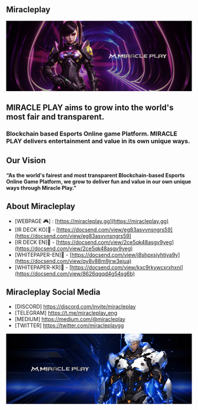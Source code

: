## Miracleplay 
![Miracleplay Header](header.jpg)

## MIRACLE PLAY aims to grow into the world's most fair and transparent.
### Blockchain based Esports Online game Platform. MIRACLE PLAY delivers entertainment and value in its own unique ways.

## Our Vision

#### “As the world's fairest and most transparent Blockchain-based Esports Online Game Platform, we grow to deliver fun and value in our own unique ways through Miracle Play.”
 
## About Miracleplay
* [WEBPAGE 🎮] : [https://miracleplay.gg](https://miracleplay.gg)
* [IR DECK KO]📕 - [https://docsend.com/view/eg83asvvnsngrs59](https://docsend.com/view/eg83asvvnsngrs59)
* [IR DECK EN]📕 - [https://docsend.com/view/2ce5qk48asgv9yeg](https://docsend.com/view/2ce5qk48asgv9yeg)
* [WHITEPAPER-EN]📕 - [https://docsend.com/view/j8shpxsjyhtiya9y](https://docsend.com/view/qy8v88m9jrw3ejua)
* [WHITEPAPER-KR]📕 - [https://docsend.com/view/kxc9rkywcxrxhxni](https://docsend.com/view/8626qgqd4g54sg6b)

## Miracleplay Social Media
* [DISCORD] https://discord.com/invite/miracleplay
* [TELEGRAM] https://t.me/miracleplay_eng
* [MEDIUM] https://medium.com/@miracleplay
* [TWITTER] https://twitter.com/miracleplaygg

![Miracleplay footer](bottom.jpg)
